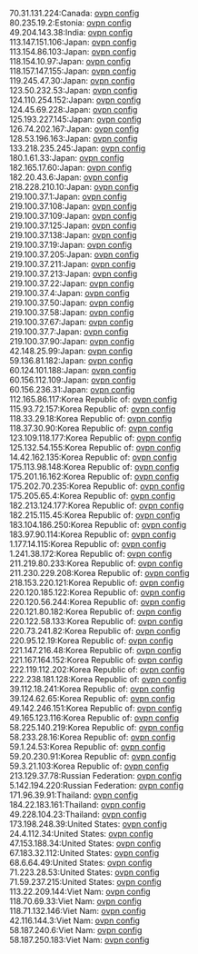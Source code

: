 70.31.131.224:Canada: [ovpn config](vpn/70_31_131_224.ovpn)  
80.235.19.2:Estonia: [ovpn config](vpn/80_235_19_2.ovpn)  
49.204.143.38:India: [ovpn config](vpn/49_204_143_38.ovpn)  
113.147.151.106:Japan: [ovpn config](vpn/113_147_151_106.ovpn)  
113.154.86.103:Japan: [ovpn config](vpn/113_154_86_103.ovpn)  
118.154.10.97:Japan: [ovpn config](vpn/118_154_10_97.ovpn)  
118.157.147.155:Japan: [ovpn config](vpn/118_157_147_155.ovpn)  
119.245.47.30:Japan: [ovpn config](vpn/119_245_47_30.ovpn)  
123.50.232.53:Japan: [ovpn config](vpn/123_50_232_53.ovpn)  
124.110.254.152:Japan: [ovpn config](vpn/124_110_254_152.ovpn)  
124.45.69.228:Japan: [ovpn config](vpn/124_45_69_228.ovpn)  
125.193.227.145:Japan: [ovpn config](vpn/125_193_227_145.ovpn)  
126.74.202.167:Japan: [ovpn config](vpn/126_74_202_167.ovpn)  
128.53.196.163:Japan: [ovpn config](vpn/128_53_196_163.ovpn)  
133.218.235.245:Japan: [ovpn config](vpn/133_218_235_245.ovpn)  
180.1.61.33:Japan: [ovpn config](vpn/180_1_61_33.ovpn)  
182.165.17.60:Japan: [ovpn config](vpn/182_165_17_60.ovpn)  
182.20.43.6:Japan: [ovpn config](vpn/182_20_43_6.ovpn)  
218.228.210.10:Japan: [ovpn config](vpn/218_228_210_10.ovpn)  
219.100.37.1:Japan: [ovpn config](vpn/219_100_37_1.ovpn)  
219.100.37.108:Japan: [ovpn config](vpn/219_100_37_108.ovpn)  
219.100.37.109:Japan: [ovpn config](vpn/219_100_37_109.ovpn)  
219.100.37.125:Japan: [ovpn config](vpn/219_100_37_125.ovpn)  
219.100.37.138:Japan: [ovpn config](vpn/219_100_37_138.ovpn)  
219.100.37.19:Japan: [ovpn config](vpn/219_100_37_19.ovpn)  
219.100.37.205:Japan: [ovpn config](vpn/219_100_37_205.ovpn)  
219.100.37.211:Japan: [ovpn config](vpn/219_100_37_211.ovpn)  
219.100.37.213:Japan: [ovpn config](vpn/219_100_37_213.ovpn)  
219.100.37.22:Japan: [ovpn config](vpn/219_100_37_22.ovpn)  
219.100.37.4:Japan: [ovpn config](vpn/219_100_37_4.ovpn)  
219.100.37.50:Japan: [ovpn config](vpn/219_100_37_50.ovpn)  
219.100.37.58:Japan: [ovpn config](vpn/219_100_37_58.ovpn)  
219.100.37.67:Japan: [ovpn config](vpn/219_100_37_67.ovpn)  
219.100.37.7:Japan: [ovpn config](vpn/219_100_37_7.ovpn)  
219.100.37.90:Japan: [ovpn config](vpn/219_100_37_90.ovpn)  
42.148.25.99:Japan: [ovpn config](vpn/42_148_25_99.ovpn)  
59.136.81.182:Japan: [ovpn config](vpn/59_136_81_182.ovpn)  
60.124.101.188:Japan: [ovpn config](vpn/60_124_101_188.ovpn)  
60.156.112.109:Japan: [ovpn config](vpn/60_156_112_109.ovpn)  
60.156.236.31:Japan: [ovpn config](vpn/60_156_236_31.ovpn)  
112.165.86.117:Korea Republic of: [ovpn config](vpn/112_165_86_117.ovpn)  
115.93.72.157:Korea Republic of: [ovpn config](vpn/115_93_72_157.ovpn)  
118.33.29.18:Korea Republic of: [ovpn config](vpn/118_33_29_18.ovpn)  
118.37.30.90:Korea Republic of: [ovpn config](vpn/118_37_30_90.ovpn)  
123.109.118.177:Korea Republic of: [ovpn config](vpn/123_109_118_177.ovpn)  
125.132.54.155:Korea Republic of: [ovpn config](vpn/125_132_54_155.ovpn)  
14.42.162.135:Korea Republic of: [ovpn config](vpn/14_42_162_135.ovpn)  
175.113.98.148:Korea Republic of: [ovpn config](vpn/175_113_98_148.ovpn)  
175.201.16.162:Korea Republic of: [ovpn config](vpn/175_201_16_162.ovpn)  
175.202.70.235:Korea Republic of: [ovpn config](vpn/175_202_70_235.ovpn)  
175.205.65.4:Korea Republic of: [ovpn config](vpn/175_205_65_4.ovpn)  
182.213.124.177:Korea Republic of: [ovpn config](vpn/182_213_124_177.ovpn)  
182.215.115.45:Korea Republic of: [ovpn config](vpn/182_215_115_45.ovpn)  
183.104.186.250:Korea Republic of: [ovpn config](vpn/183_104_186_250.ovpn)  
183.97.90.114:Korea Republic of: [ovpn config](vpn/183_97_90_114.ovpn)  
1.177.14.115:Korea Republic of: [ovpn config](vpn/1_177_14_115.ovpn)  
1.241.38.172:Korea Republic of: [ovpn config](vpn/1_241_38_172.ovpn)  
211.219.80.233:Korea Republic of: [ovpn config](vpn/211_219_80_233.ovpn)  
211.230.229.208:Korea Republic of: [ovpn config](vpn/211_230_229_208.ovpn)  
218.153.220.121:Korea Republic of: [ovpn config](vpn/218_153_220_121.ovpn)  
220.120.185.122:Korea Republic of: [ovpn config](vpn/220_120_185_122.ovpn)  
220.120.56.244:Korea Republic of: [ovpn config](vpn/220_120_56_244.ovpn)  
220.121.80.182:Korea Republic of: [ovpn config](vpn/220_121_80_182.ovpn)  
220.122.58.133:Korea Republic of: [ovpn config](vpn/220_122_58_133.ovpn)  
220.73.241.82:Korea Republic of: [ovpn config](vpn/220_73_241_82.ovpn)  
220.95.12.19:Korea Republic of: [ovpn config](vpn/220_95_12_19.ovpn)  
221.147.216.48:Korea Republic of: [ovpn config](vpn/221_147_216_48.ovpn)  
221.167.164.152:Korea Republic of: [ovpn config](vpn/221_167_164_152.ovpn)  
222.119.112.202:Korea Republic of: [ovpn config](vpn/222_119_112_202.ovpn)  
222.238.181.128:Korea Republic of: [ovpn config](vpn/222_238_181_128.ovpn)  
39.112.18.241:Korea Republic of: [ovpn config](vpn/39_112_18_241.ovpn)  
39.124.62.65:Korea Republic of: [ovpn config](vpn/39_124_62_65.ovpn)  
49.142.246.151:Korea Republic of: [ovpn config](vpn/49_142_246_151.ovpn)  
49.165.123.116:Korea Republic of: [ovpn config](vpn/49_165_123_116.ovpn)  
58.225.140.219:Korea Republic of: [ovpn config](vpn/58_225_140_219.ovpn)  
58.233.28.16:Korea Republic of: [ovpn config](vpn/58_233_28_16.ovpn)  
59.1.24.53:Korea Republic of: [ovpn config](vpn/59_1_24_53.ovpn)  
59.20.230.91:Korea Republic of: [ovpn config](vpn/59_20_230_91.ovpn)  
59.3.21.103:Korea Republic of: [ovpn config](vpn/59_3_21_103.ovpn)  
213.129.37.78:Russian Federation: [ovpn config](vpn/213_129_37_78.ovpn)  
5.142.194.220:Russian Federation: [ovpn config](vpn/5_142_194_220.ovpn)  
171.96.39.91:Thailand: [ovpn config](vpn/171_96_39_91.ovpn)  
184.22.183.161:Thailand: [ovpn config](vpn/184_22_183_161.ovpn)  
49.228.104.23:Thailand: [ovpn config](vpn/49_228_104_23.ovpn)  
173.198.248.39:United States: [ovpn config](vpn/173_198_248_39.ovpn)  
24.4.112.34:United States: [ovpn config](vpn/24_4_112_34.ovpn)  
47.153.188.34:United States: [ovpn config](vpn/47_153_188_34.ovpn)  
67.183.32.112:United States: [ovpn config](vpn/67_183_32_112.ovpn)  
68.6.64.49:United States: [ovpn config](vpn/68_6_64_49.ovpn)  
71.223.28.53:United States: [ovpn config](vpn/71_223_28_53.ovpn)  
71.59.237.215:United States: [ovpn config](vpn/71_59_237_215.ovpn)  
113.22.209.144:Viet Nam: [ovpn config](vpn/113_22_209_144.ovpn)  
118.70.69.33:Viet Nam: [ovpn config](vpn/118_70_69_33.ovpn)  
118.71.132.146:Viet Nam: [ovpn config](vpn/118_71_132_146.ovpn)  
42.116.144.3:Viet Nam: [ovpn config](vpn/42_116_144_3.ovpn)  
58.187.240.6:Viet Nam: [ovpn config](vpn/58_187_240_6.ovpn)  
58.187.250.183:Viet Nam: [ovpn config](vpn/58_187_250_183.ovpn)  
